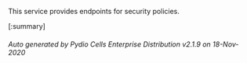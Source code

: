 






This service provides endpoints for security policies.

[:summary]

###### Auto generated by Pydio Cells Enterprise Distribution v2.1.9 on 18-Nov-2020
